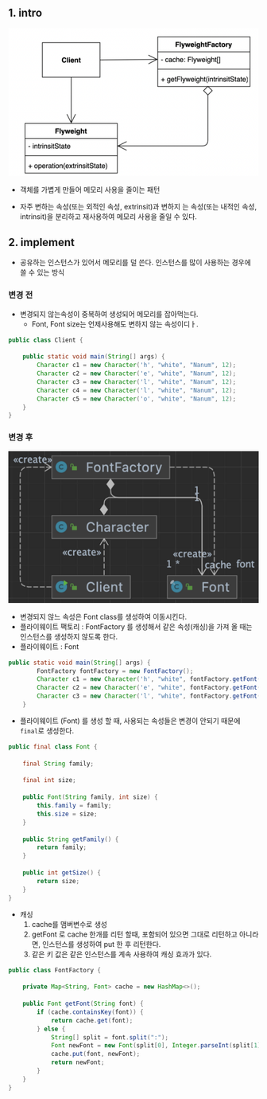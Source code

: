 ## 1. intro

![스크린샷 2023-07-08 오전 1.32.39](../../../img/item01-flyweight-01.png)

- 객체를 가볍게 만들어 메모리 사용을 줄이는 패턴

- 자주 변하는 속성(또는 외적인 속성, extrinsit)과 변하지 는 속성(또는 내적인 속성, intrinsit)을 분리하고 재사용하여 메모리 사용을
  줄일  수 있다.



## 2. implement

- 공유하는 인스턴스가 있어서 메모리를 덜 쓴다. 인스턴스를 많이 사용하는 경우에 쓸 수 있는 방식

### 변경 전

- 변경되지 않는속성이 중복하여 생성되어 메모리를 잡아먹는다.
  - Font, Font size는 언제사용해도 변하지 않는 속성이디ㅏ.

```java
public class Client {

    public static void main(String[] args) {
        Character c1 = new Character('h', "white", "Nanum", 12);
        Character c2 = new Character('e', "white", "Nanum", 12);
        Character c3 = new Character('l', "white", "Nanum", 12);
        Character c4 = new Character('l', "white", "Nanum", 12);
        Character c5 = new Character('o', "white", "Nanum", 12);
    }
}
```





### 변경 후

![스크린샷 2023-07-08 오전 1.34.19](../../../img/item01-flyweight-02.png)

- 변경되지 않느 속성은 Font class를 생성하여 이동시킨다.
- 플라이웨이트 팩토리 : FontFactory 를 생성해서 같은 속성(캐싱)을 가져 올 때는 인스턴스를 생성하지 않도록 한다.
- 플라이웨이트 : Font

```java
public static void main(String[] args) {
        FontFactory fontFactory = new FontFactory();
        Character c1 = new Character('h', "white", fontFactory.getFont("nanum:12"));
        Character c2 = new Character('e', "white", fontFactory.getFont("nanum:12"));
        Character c3 = new Character('l', "white", fontFactory.getFont("nanum:12"));
    }
```

- 플라이웨이트 (Font) 를 생성 할 때, 사용되는 속성들은 변경이 안되기 때문에 `final`로 생성한다.

```java
public final class Font {

    final String family;

    final int size;

    public Font(String family, int size) {
        this.family = family;
        this.size = size;
    }

    public String getFamily() {
        return family;
    }

    public int getSize() {
        return size;
    }
}
```

- 캐싱
  1. cache를 맴버변수로 생성
  2. getFont 로 cache 한개를 리턴 할때, 포함되어 있으면 그대로 리턴하고 아니라면, 인스턴스를 생성하여 put 한 후 리턴한다.
  3. 같은 키 값은 같은 인스턴스를 계속 사용하여 캐싱 효과가 있다.

```java
public class FontFactory {

    private Map<String, Font> cache = new HashMap<>();

    public Font getFont(String font) {
        if (cache.containsKey(font)) {
            return cache.get(font);
        } else {
            String[] split = font.split(":");
            Font newFont = new Font(split[0], Integer.parseInt(split[1]));
            cache.put(font, newFont);
            return newFont;
        }
    }
}
```

